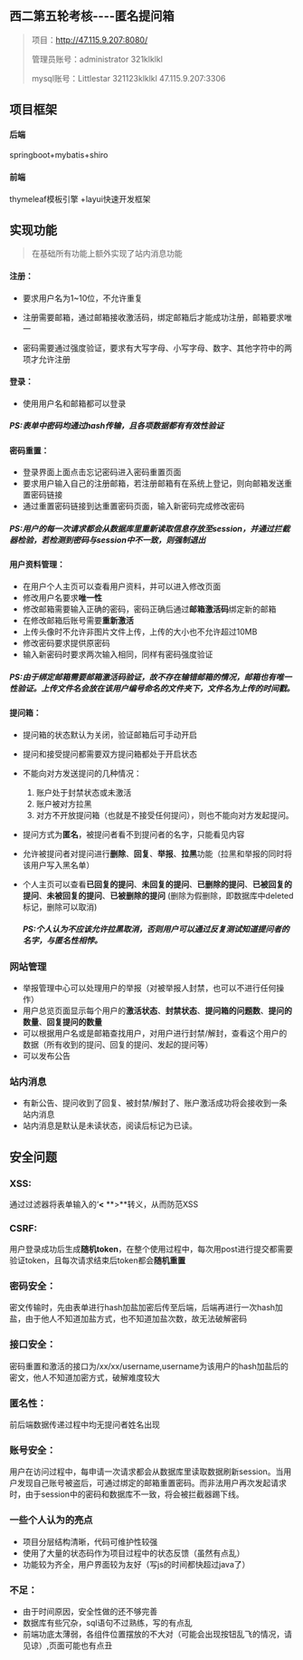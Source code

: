 ## 西二第五轮考核----匿名提问箱

> 项目：http://47.115.9.207:8080/  
>
> 管理员账号：administrator  321klklkl
>
> mysql账号：Littlestar  321123klklkl  47.115.9.207:3306

## 项目框架

#### 后端

springboot+mybatis+shiro

#### 前端

thymeleaf模板引擎 +layui快速开发框架



## 实现功能

> 在基础所有功能上额外实现了站内消息功能

#### **注册：**

- 要求用户名为1~10位，不允许重复

- 注册需要邮箱，通过邮箱接收激活码，绑定邮箱后才能成功注册，邮箱要求唯一

- 密码需要通过强度验证，要求有大写字母、小写字母、数字、其他字符中的两项才允许注册

#### 登录：

- 使用用户名和邮箱都可以登录

##### PS:表单中密码均通过hash传输，且各项数据都有有效性验证



#### 密码重置：

- 登录界面上面点击忘记密码进入密码重置页面
- 要求用户输入自己的注册邮箱，若注册邮箱有在系统上登记，则向邮箱发送重置密码链接
- 通过重置密码链接到达重置密码页面，输入新密码完成修改密码

##### PS:用户的每一次请求都会从数据库里重新读取信息存放至session，并通过拦截器检验，若检测到密码与session中不一致，则强制退出

#### 用户资料管理：

- 在用户个人主页可以查看用户资料，并可以进入修改页面
- 修改用户名要求**唯一性**
- 修改邮箱需要输入正确的密码，密码正确后通过**邮箱激活码**绑定新的邮箱
- 在修改邮箱后账号需要**重新激活**
- 上传头像时不允许非图片文件上传，上传的大小也不允许超过10MB
- 修改密码要求提供原密码
- 输入新密码时要求两次输入相同，同样有密码强度验证

##### PS:由于绑定邮箱需要邮箱激活码验证，故不存在输错邮箱的情况，邮箱也有唯一性验证。上传文件名会放在该用户编号命名的文件夹下，文件名为上传的时间戳。

#### 提问箱：

- 提问箱的状态默认为关闭，验证邮箱后可手动开启

- 提问和接受提问都需要双方提问箱都处于开启状态

- 不能向对方发送提问的几种情况：

  1. 账户处于封禁状态或未激活
  2. 账户被对方拉黑
  3. 对方不开放提问箱（也就是不接受任何提问），则也不能向对方发起提问。

- 提问方式为**匿名**，被提问者看不到提问者的名字，只能看见内容

- 允许被提问者对提问进行**删除**、**回复**、**举报**、**拉黑**功能（拉黑和举报的同时将该用户写入黑名单）

- 个人主页可以查看**已回复的提问**、**未回复的提问**、**已删除的提问**、**已被回复的提问**、**未被回复的提问**、**已被删除的提问** (删除为假删除，即数据库中deleted标记，删除可以取消)

  

  ##### PS:个人认为不应该允许拉黑取消，否则用户可以通过反复测试知道提问者的名字，与匿名性相悖。

### 网站管理

- 举报管理中心可以处理用户的举报（对被举报人封禁，也可以不进行任何操作）
- 用户总览页面显示每个用户的**激活状态**、**封禁状态**、**提问箱的问题数**、**提问的数量**、**回复提问的数量**
- 可以根据用户名或是邮箱查找用户，对用户进行封禁/解封，查看这个用户的数据（所有收到的提问、回复的提问、发起的提问等）
- 可以发布公告

### 站内消息

- 有新公告、提问收到了回复、被封禁/解封了、账户激活成功将会接收到一条站内消息
- 站内消息是默认是未读状态，阅读后标记为已读。

### 





## 安全问题

### XSS:

通过过滤器将表单输入的‘**<**   **>**转义，从而防范XSS

### CSRF:

用户登录成功后生成**随机token**，在整个使用过程中，每次用post进行提交都需要验证token，且每次请求结束后token都会**随机重置**

### 密码安全：

密文传输时，先由表单进行hash加盐加密后传至后端，后端再进行一次hash加盐，由于他人不知道加盐方式，也不知道加盐次数，故无法破解密码

### 接口安全：

密码重置和激活的接口为/xx/xx/username,username为该用户的hash加盐后的密文，他人不知道加密方式，破解难度较大

### 匿名性：

前后端数据传递过程中均无提问者姓名出现

### 账号安全：

用户在访问过程中，每申请一次请求都会从数据库里读取数据刷新session。当用户发现自己账号被盗后，可通过绑定的邮箱重置密码。而非法用户再次发起请求时，由于session中的密码和数据库不一致，将会被拦截器踢下线。



### 一些个人认为的亮点

- 项目分层结构清晰，代码可维护性较强
- 使用了大量的状态码作为项目过程中的状态反馈（虽然有点乱）
- 功能较为齐全，用户界面较为友好（写js的时间都快超过java了）



### 不足：

- 由于时间原因，安全性做的还不够完善
- 数据库有些冗杂，sql语句不过熟练，写的有点乱
- 前端功底太薄弱，各组件位置摆放的不大对（可能会出现按钮乱飞的情况，请见谅）,页面可能也有点丑
